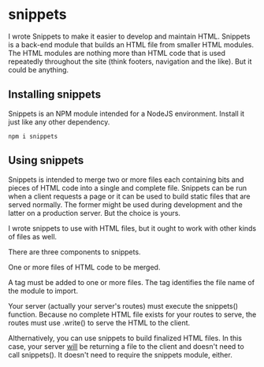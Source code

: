 # snippets

I wrote Snippets to make it easier to develop and maintain HTML.  Snippets is a back-end module that builds an HTML file from smaller HTML modules.  The HTML modules are nothing more than HTML code that is used repeatedly throughout the site (think footers, navigation and the like).  But it could be anything.

## Installing snippets

Snippets is an NPM module intended for a NodeJS environment.  Install it just like any other dependency.

	npm i snippets

## Using snippets

Snippets is intended to merge two or more files each containing bits and pieces of HTML code into a single and complete file.  Snippets can be run when a client requests a page or it can be used to build static files that are served normally.  The former might be used during development and the latter on a production server.  But the choice is yours.

I wrote snippets to use with HTML files, but it ought to work with other kinds of files as well.

There are three components to snippets.

One or more files of HTML code to be merged.

A <snippet> tag must be added to one or more files.  The <snippet> tag identifies the file name of the module to import.

Your server (actually your server's routes) must execute the snippets() function.  Because no complete HTML file exists for your routes to serve, the routes must use .write() to serve the HTML to the client.

Althernatively, you can use snippets to build finalized HTML files.  In this case, your server <u>will</u> be returning a file to the client and doesn't need to call snippets().  It doesn't need to require the snippets module, either.
